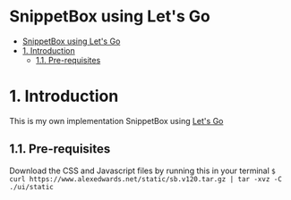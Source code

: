 # SnippetBox using Let's Go
- [SnippetBox using Let's Go](#snippetbox-using-lets-go)
- [1. Introduction](#1-introduction)
  - [1.1. Pre-requisites](#11-pre-requisites)

# 1. Introduction

This is my own implementation SnippetBox using [Let's Go](https://lets-go.alexedwards.net)

## 1.1. Pre-requisites

Download the CSS and Javascript files by running this in your terminal `$ curl https://www.alexedwards.net/static/sb.v120.tar.gz | tar -xvz -C ./ui/static`